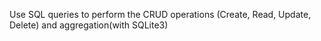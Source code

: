 Use SQL queries to perform the CRUD operations (Create, Read, Update, Delete) and aggregation(with SQLite3)
